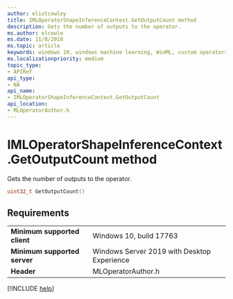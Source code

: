 ```yaml
---
author: eliotcowley
title: IMLOperatorShapeInferenceContext.GetOutputCount method
description: Gets the number of outputs to the operator.
ms.author: elcowle
ms.date: 11/8/2018
ms.topic: article
keywords: windows 10, windows machine learning, WinML, custom operators, GetOutputCount
ms.localizationpriority: medium
topic_type:
- APIRef
api_type:
- NA
api_name:
- IMLOperatorShapeInferenceContext.GetOutputCount
api_location:
- MLOperatorAuthor.h
---
```


# IMLOperatorShapeInferenceContext.GetOutputCount method

Gets the number of outputs to the operator.

```cpp
uint32_t GetOutputCount()
```

## Requirements

| | |
|-|-|
| **Minimum supported client** | Windows 10, build 17763 |
| **Minimum supported server** | Windows Server 2019 with Desktop Experience |
| **Header** | MLOperatorAuthor.h |

[!INCLUDE [help](../includes/get-help.md)]
